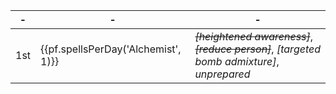 -|-|-
-|-|-
1st | {{pf.spellsPerDay('Alchemist', 1)}} | ~~*[heightened awareness]*~~, ~~*[reduce person]*~~, *[targeted bomb admixture]*, *unprepared*